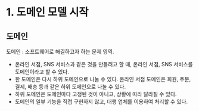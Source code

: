 # 1. 도메인 모델 시작

## 도메인 

도메인 : 소프트웨어로 해결하고자 하는 문제 영역.

* 온라인 서점, SNS 서비스과 같은 것을 만들려고 할 때, 온라인 서점, SNS 서비스를 도메인이라고 할 수 있다.
* 한 도메인은 다시 하위 도메인으로 나눌 수 있다. 온라인 서점 도메인은 회원, 주문, 결제, 배송 등과 같은 하위 도메인으로 나눌 수 있다.
* 하위 도메인은 도메인마다 고정된 것이 아니고, 상황에 따라 달라질 수 있다.
* 도메인의 일부 기능을 직접 구현하지 않고, 대행 업체를 이용하여 처리할 수 있다.



